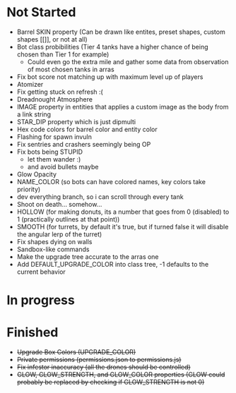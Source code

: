 # Not Started
- Barrel SKIN property (Can be drawn like entites, preset shapes, custom shapes \[\[]], or not at all)
- Bot class probibilities (Tier 4 tanks have a higher chance of being chosen than Tier 1 for example)
  - Could even go the extra mile and gather some data from observation of most chosen tanks in arras
- Fix bot score not matching up with maximum level up of players
- Atomizer
- Fix getting stuck on refresh :(
- Dreadnought Atmosphere
- IMAGE property in entities that applies a custom image as the body from a link string
- STAR_DIP property which is just dipmulti
- Hex code colors for barrel color and entity color
- Flashing for spawn invuln
- Fix sentries and crashers seemingly being OP
- Fix bots being STUPID
  - let them wander :)
  - and avoid bullets maybe
- Glow Opacity
- NAME_COLOR (so bots can have colored names, key colors take priority)
- dev everything branch, so i can scroll through every tank
- Shoot on death... somehow...
- HOLLOW (for making donuts, its a number that goes from 0 (disabled) to 1 (practically outlines at that point))
- SMOOTH (for turrets, by default it's true, but if turned false it will disable the angular lerp of the turret)
- Fix shapes dying on walls
- Sandbox-like commands
- Make the upgrade tree accurate to the arras one
- Add DEFAULT_UPGRADE_COLOR into class tree, -1 defaults to the current behavior


# In progress

# Finished
- ~~Upgrade Box Colors (UPGRADE_COLOR)~~
- ~~Private permissions (permissions.json to permissions.js)~~
- ~~Fix infestor inaccuracy (all the drones should be controlled)~~
- ~~GLOW, GLOW_STRENGTH, and GLOW_COLOR properties (GLOW could probably be replaced by checking if GLOW_STRENGTH is not 0)~~
